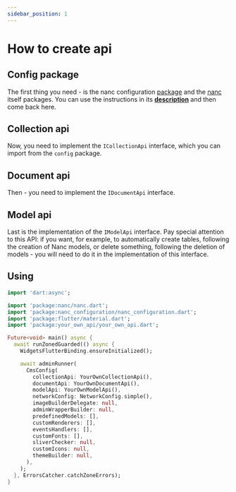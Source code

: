 ```yaml
---
sidebar_position: 1
---
```


# How to create api

## Config package

The first thing you need - is the nanc configuration [package](https://pub.dev/packages/nanc_configuration) and the [nanc](https://pub.dev/packages/nanc) itself packages. You can use the instructions in its **[description](../nanc_configuration)** and then come back here.

## Collection api

Now, you need to implement the `ICollectionApi` interface, which you can import from the `config` package.

## Document api

Then - you need to implement the `IDocumentApi` interface.

## Model api

Last is the implementation of the `IModelApi` interface. Pay special attention to this API: if you want, for example, to automatically create tables, following the creation of Nanc models, or delete something, following the deletion of models - you will need to do it in the implementation of this interface.

## Using

```dart
import 'dart:async';

import 'package:nanc/nanc.dart';
import 'package:nanc_configuration/nanc_configuration.dart';
import 'package:flutter/material.dart';
import 'package:your_own_api/your_own_api.dart';

Future<void> main() async {
  await runZonedGuarded(() async {
    WidgetsFlutterBinding.ensureInitialized();

    await adminRunner(
      CmsConfig(
        collectionApi: YourOwnCollectionApi(),
        documentApi: YourOwnDocumentApi(),
        modelApi: YourOwnModelApi(),
        networkConfig: NetworkConfig.simple(),
        imageBuilderDelegate: null,
        adminWrapperBuilder: null,
        predefinedModels: [],
        customRenderers: [],
        eventsHandlers: [],
        customFonts: [],
        sliverChecker: null,
        customIcons: null,
        themeBuilder: null,
      ),
    );
  }, ErrorsCatcher.catchZoneErrors);
}
```